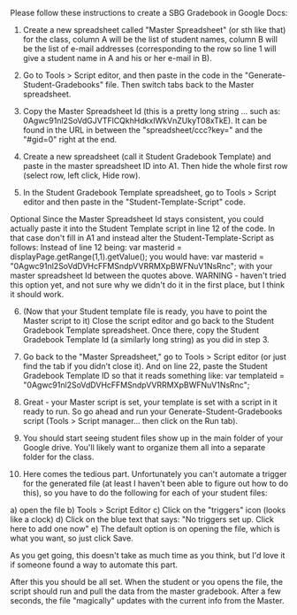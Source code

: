Please follow these instructions to create a SBG Gradebook in Google Docs:

1) Create a new spreadsheet called "Master Spreadsheet" (or sth like that) for the class, column A will be the list of student names, column B will be the list of e-mail addresses (corresponding to the row so line 1 will give a student name in A and his or her e-mail in B).

2) Go to Tools > Script editor, and then paste in the code in the "Generate-Student-Gradebooks" file.  Then switch tabs back to the Master spreadsheet.

3) Copy the Master Spreadsheet Id (this is a pretty long string ... 
such as: 0Agwc91nl2SoVdGJVTFlCQkhHdkxIWkVnZUkyT08xTkE). It can be found in the URL in between 
the "spreadsheet/ccc?key=" and the "#gid=0" right at the end.

4) Create a new spreadsheet (call it Student Gradebook Template) and paste in the master spreadsheet ID into A1.  Then hide the whole first row (select row, left click, Hide row).

5) In the Student Gradebook Template spreadsheet, go to Tools > Script editor and then paste in the "Student-Template-Script" code.  

Optional 
Since the Master Spreadsheet Id stays consistent, you could actually paste it into the Student Template script in line 12 of the code.  In that case don't fill in A1 and instead alter the Student-Template-Script as follows: 
Instead of line 12 being: 
var masterid = displayPage.getRange(1,1).getValue(); 
you would have: 
var masterid = "0Agwc91nl2SoVdDVHcFFMSndpVVRRMXpBWFNuV1NsRnc"; 
with your master spreadsheet Id between the quotes above.
WARNING - haven't tried this option yet, and not sure why we didn't do it in the first place, but I think it should work.


6) (Now that your Student template file is ready, you have to point the Master script to it) Close the script editor and go back to the Student Gradebook Template spreadsheet.  Once there, copy the Student Gradebook Template Id (a similarly long string) as you did in step 3.

7) Go back to the "Master Spreadsheet," go to Tools > Script editor (or just find the tab if you didn't close it).  And on line 22, paste the Student Gradebook Template ID so that it reads something like:
  var templateid = "0Agwc91nl2SoVdDVHcFFMSndpVVRRMXpBWFNuV1NsRnc";

8) Great - your Master script is set, your template is set with a script in it ready to run.  So go ahead and run your Generate-Student-Gradebooks script (Tools > Script manager... then click on the Run tab).

9) You should start seeing student files show up in the main folder of your Google drive.  You'll likely want to organize them all into a separate folder for the class.

10) Here comes the tedious part. Unfortunately you can't automate a trigger for the generated file (at least I haven't been able to figure out how to do this), so you have to do the following for each of your student files:

 a) open the file
 b) Tools > Script Editor
 c) Click on the "triggers" icon (looks like a clock)
 d) Click on the blue text that says: "No triggers set up. Click here to add one now"
 e) The default option is on opening the file, which is what you want, so just click Save.
 
As you get going, this doesn't take as much time as you think, but I'd love it if someone found a way to automate this part.

After this you should be all set.  When the student or you opens the file, the script should run and pull the data from the master gradebook. After a few seconds, the file "magically" updates with the current info from the Master.



  
